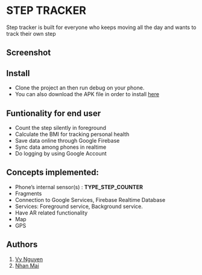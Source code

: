 # STEP TRACKER 
Step tracker is built for everyone who keeps moving all the day and wants to track their own step

## Screenshot

## Install
* Clone the project an then run debug on your phone.
* You can also download the APK file in order to install [here](https://github.com)

## Funtionality for end user
* Count the step silently in foreground
* Calculate the BMI for tracking personal health
* Save data online through Google Firebase
* Sync data among phones in realtime
* Do logging by using Google Account

## Concepts implemented: 
* Phone’s internal sensor(s) : **TYPE_STEP_COUNTER**
* Fragments
* Connection to Google Services, Firebase Realtime Database
* Services: Foreground service, Background service.
* Have AR related functionality
* Map
* GPS
## Authors
1. [Vy Nguyen](https://github.com/vynmetropolia)
2. [Nhan Mai](https://github.com/RenMai)
